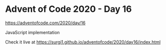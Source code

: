 # Advent of Code 2020 - Day 16

https://adventofcode.com/2020/day/16

JavaScript implementation

Check it live at https://surgi1.github.io/adventofcode/2020/day16/index.html